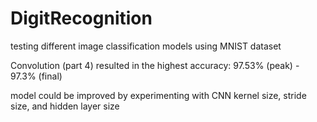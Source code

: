# DigitRecognition
testing different image classification models using MNIST dataset

Convolution (part 4) resulted in the highest accuracy: 97.53% (peak) - 97.3% (final)

model could be improved by experimenting with CNN kernel size, stride size, and hidden layer size 
